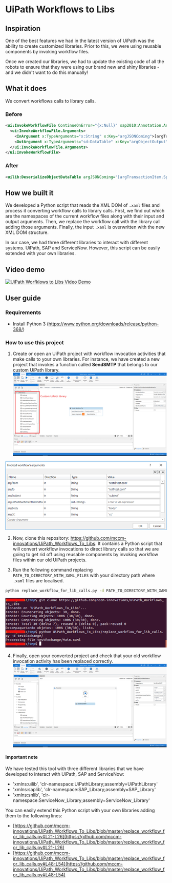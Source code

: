 # UiPath Workflows to Libs
## Inspiration
One of the best features we had in the latest version of UiPath was the ability to create customized libraries. Prior to this, we were using reusable components by invoking workflow files. 

Once we created our libraries, we had to update the existing code of all the robots to ensure that they were using our brand new and shiny libraries - and we didn't want to do this manually!

## What it does

We convert workflows calls to library calls.

### Before
```xml
<ui:InvokeWorkflowFile ContinueOnError="{x:Null}" sap2010:Annotation.AnnotationText="Precondition: ME52N Transacion visible.&#xA;&#xA;Actions:&#xA;1.Converting JSON to DataTable to obtain the whole data from the PR - coming from reports&#xA;&#xA;" DisplayName="Deserialize object from Queue" sap2010:WorkflowViewState.IdRef="InvokeWorkflowFile_3" UnSafe="False" WorkflowFileName="[assetUiPathLibraryPath+&quot;DeserializeObjectDataTable.xaml&quot;]">
  <ui:InvokeWorkflowFile.Arguments>
    <InArgument x:TypeArguments="x:String" x:Key="argJSONComing">[argTransactionItem.SpecificContent("DtPR").ToString]</InArgument>
    <OutArgument x:TypeArguments="sd:DataTable" x:Key="argObjectOutput">[DtPRLines]</OutArgument>
  </ui:InvokeWorkflowFile.Arguments>
</ui:InvokeWorkflowFile>
```

### After
```xml
<uilib:DeserializeObjectDataTable argJSONComing="[argTransactionItem.SpecificContent(&quot;DtPR&quot;).ToString]" argObjectOutput="[DtPRLines]"/>
```

## How we built it
We developed a Python script that reads the XML DOM of `.xaml` files and process it converting workflow calls to library calls. First, we find out which are the namespaces of the current workflow files along with their input and output arguments. Then, we replace the workflow call with the library call adding those arguments. Finally, the input `.xaml` is overwritten with the new XML DOM structure.

In our case, we had three different libraries to interact with different systems. UiPath, SAP and ServiceNow. However, this script can be easily extended with your own libraries.

## Video demo
[![UiPath Worfklows to Libs Video Demo](https://img.youtube.com/vi/KxbKylV1qHY/0.jpg)](https://www.youtube.com/watch?v=KxbKylV1qHY "UiPath Worfklows to Libs Video Demo")

## User guide

### Requirements
- Install Python 3 (https://www.python.org/downloads/release/python-368/)

### How to use this project

1. Create or open an UiPath project with workflow invocation activities that make calls to your own libraries. For instance, we have created a new project that invokes a function called **SendSMTP** that belongs to our custom UiPath library.
![](workflow_project.png)

![](workflow_vars.png)

2. Now, clone this repository: https://github.com/mccm-innovations/UiPath_Workflows_To_Libs. It contains a Python script that will convert workflow invocations to direct library calls so that we are going to get rid off using reusable components by invoking workflow files within our old UiPath projects.

3. Run the following command replacing `PATH_TO_DIRECTORY_WITH_XAML_FILES` with your directory path where `.xaml` files are localised.
```bash
python replace_workflow_for_lib_calls.py -d PATH_TO_DIRECTORY_WITH_XAML_FILES
```
![](workflow_to_libs_cmd.png)

4. Finally, open your converted project and check that your old workflow invocation activity has been replaced correctly.
![](lib_project.png)

#### Important note
We have tested this tool with three different libraries that we have developed to interact with UiPath, SAP and ServiceNow:

- 'xmlns:uilib', 'clr-namespace:UiPathLibrary;assembly=UiPathLibrary'
- 'xmlns:saplib', 'clr-namespace:SAP_Library;assembly=SAP_Library'
- 'xmlns:snlib', 'clr-namespace:ServiceNow_Library;assembly=ServiceNow_Library'

You can easily extend this Python script with your own libraries adding them to the following lines:

- [https://github.com/mccm-innovations/UiPath_Workflows_To_Libs/blob/master/replace_workflow_for_lib_calls.py#L21-L26](https://github.com/mccm-innovations/UiPath_Workflows_To_Libs/blob/master/replace_workflow_for_lib_calls.py#L21-L26)
- [https://github.com/mccm-innovations/UiPath_Workflows_To_Libs/blob/master/replace_workflow_for_lib_calls.py#L48-L54](https://github.com/mccm-innovations/UiPath_Workflows_To_Libs/blob/master/replace_workflow_for_lib_calls.py#L48-L54)
```
